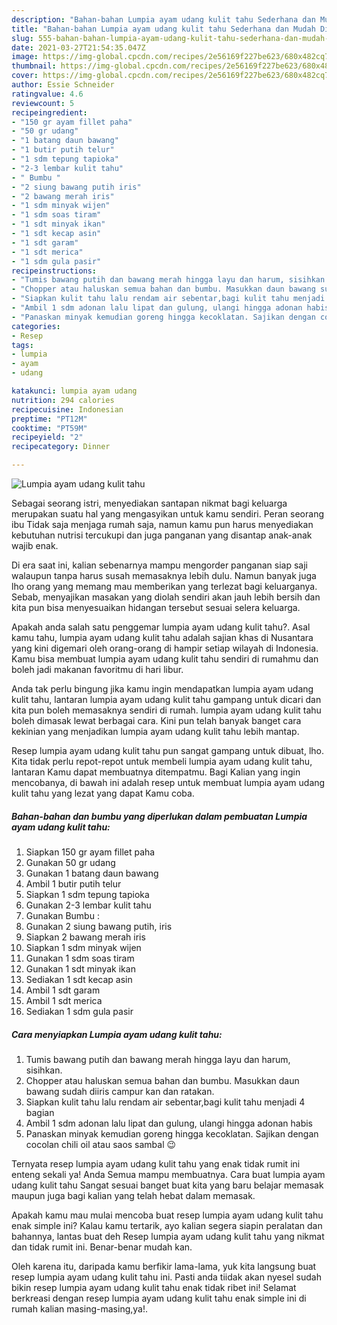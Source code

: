 ```yaml
---
description: "Bahan-bahan Lumpia ayam udang kulit tahu Sederhana dan Mudah Dibuat"
title: "Bahan-bahan Lumpia ayam udang kulit tahu Sederhana dan Mudah Dibuat"
slug: 555-bahan-bahan-lumpia-ayam-udang-kulit-tahu-sederhana-dan-mudah-dibuat
date: 2021-03-27T21:54:35.047Z
image: https://img-global.cpcdn.com/recipes/2e56169f227be623/680x482cq70/lumpia-ayam-udang-kulit-tahu-foto-resep-utama.jpg
thumbnail: https://img-global.cpcdn.com/recipes/2e56169f227be623/680x482cq70/lumpia-ayam-udang-kulit-tahu-foto-resep-utama.jpg
cover: https://img-global.cpcdn.com/recipes/2e56169f227be623/680x482cq70/lumpia-ayam-udang-kulit-tahu-foto-resep-utama.jpg
author: Essie Schneider
ratingvalue: 4.6
reviewcount: 5
recipeingredient:
- "150 gr ayam fillet paha"
- "50 gr udang"
- "1 batang daun bawang"
- "1 butir putih telur"
- "1 sdm tepung tapioka"
- "2-3 lembar kulit tahu"
- " Bumbu "
- "2 siung bawang putih iris"
- "2 bawang merah iris"
- "1 sdm minyak wijen"
- "1 sdm soas tiram"
- "1 sdt minyak ikan"
- "1 sdt kecap asin"
- "1 sdt garam"
- "1 sdt merica"
- "1 sdm gula pasir"
recipeinstructions:
- "Tumis bawang putih dan bawang merah hingga layu dan harum, sisihkan."
- "Chopper atau haluskan semua bahan dan bumbu. Masukkan daun bawang sudah diiris campur kan dan ratakan."
- "Siapkan kulit tahu lalu rendam air sebentar,bagi kulit tahu menjadi 4 bagian"
- "Ambil 1 sdm adonan lalu lipat dan gulung, ulangi hingga adonan habis"
- "Panaskan minyak kemudian goreng hingga kecoklatan. Sajikan dengan cocolan chili oil atau saos sambal 😉"
categories:
- Resep
tags:
- lumpia
- ayam
- udang

katakunci: lumpia ayam udang 
nutrition: 294 calories
recipecuisine: Indonesian
preptime: "PT12M"
cooktime: "PT59M"
recipeyield: "2"
recipecategory: Dinner

---
```



![Lumpia ayam udang kulit tahu](https://img-global.cpcdn.com/recipes/2e56169f227be623/680x482cq70/lumpia-ayam-udang-kulit-tahu-foto-resep-utama.jpg)

Sebagai seorang istri, menyediakan santapan nikmat bagi keluarga merupakan suatu hal yang mengasyikan untuk kamu sendiri. Peran seorang ibu Tidak saja menjaga rumah saja, namun kamu pun harus menyediakan kebutuhan nutrisi tercukupi dan juga panganan yang disantap anak-anak wajib enak.

Di era  saat ini, kalian sebenarnya mampu mengorder panganan siap saji walaupun tanpa harus susah memasaknya lebih dulu. Namun banyak juga lho orang yang memang mau memberikan yang terlezat bagi keluarganya. Sebab, menyajikan masakan yang diolah sendiri akan jauh lebih bersih dan kita pun bisa menyesuaikan hidangan tersebut sesuai selera keluarga. 



Apakah anda salah satu penggemar lumpia ayam udang kulit tahu?. Asal kamu tahu, lumpia ayam udang kulit tahu adalah sajian khas di Nusantara yang kini digemari oleh orang-orang di hampir setiap wilayah di Indonesia. Kamu bisa membuat lumpia ayam udang kulit tahu sendiri di rumahmu dan boleh jadi makanan favoritmu di hari libur.

Anda tak perlu bingung jika kamu ingin mendapatkan lumpia ayam udang kulit tahu, lantaran lumpia ayam udang kulit tahu gampang untuk dicari dan kita pun boleh memasaknya sendiri di rumah. lumpia ayam udang kulit tahu boleh dimasak lewat berbagai cara. Kini pun telah banyak banget cara kekinian yang menjadikan lumpia ayam udang kulit tahu lebih mantap.

Resep lumpia ayam udang kulit tahu pun sangat gampang untuk dibuat, lho. Kita tidak perlu repot-repot untuk membeli lumpia ayam udang kulit tahu, lantaran Kamu dapat membuatnya ditempatmu. Bagi Kalian yang ingin mencobanya, di bawah ini adalah resep untuk membuat lumpia ayam udang kulit tahu yang lezat yang dapat Kamu coba.

<!--inarticleads1-->

##### Bahan-bahan dan bumbu yang diperlukan dalam pembuatan Lumpia ayam udang kulit tahu:

1. Siapkan 150 gr ayam fillet paha
1. Gunakan 50 gr udang
1. Gunakan 1 batang daun bawang
1. Ambil 1 butir putih telur
1. Siapkan 1 sdm tepung tapioka
1. Gunakan 2-3 lembar kulit tahu
1. Gunakan  Bumbu :
1. Gunakan 2 siung bawang putih, iris
1. Siapkan 2 bawang merah iris
1. Siapkan 1 sdm minyak wijen
1. Gunakan 1 sdm soas tiram
1. Gunakan 1 sdt minyak ikan
1. Sediakan 1 sdt kecap asin
1. Ambil 1 sdt garam
1. Ambil 1 sdt merica
1. Sediakan 1 sdm gula pasir




<!--inarticleads2-->

##### Cara menyiapkan Lumpia ayam udang kulit tahu:

1. Tumis bawang putih dan bawang merah hingga layu dan harum, sisihkan.
1. Chopper atau haluskan semua bahan dan bumbu. Masukkan daun bawang sudah diiris campur kan dan ratakan.
1. Siapkan kulit tahu lalu rendam air sebentar,bagi kulit tahu menjadi 4 bagian
1. Ambil 1 sdm adonan lalu lipat dan gulung, ulangi hingga adonan habis
1. Panaskan minyak kemudian goreng hingga kecoklatan. Sajikan dengan cocolan chili oil atau saos sambal 😉




Ternyata resep lumpia ayam udang kulit tahu yang enak tidak rumit ini enteng sekali ya! Anda Semua mampu membuatnya. Cara buat lumpia ayam udang kulit tahu Sangat sesuai banget buat kita yang baru belajar memasak maupun juga bagi kalian yang telah hebat dalam memasak.

Apakah kamu mau mulai mencoba buat resep lumpia ayam udang kulit tahu enak simple ini? Kalau kamu tertarik, ayo kalian segera siapin peralatan dan bahannya, lantas buat deh Resep lumpia ayam udang kulit tahu yang nikmat dan tidak rumit ini. Benar-benar mudah kan. 

Oleh karena itu, daripada kamu berfikir lama-lama, yuk kita langsung buat resep lumpia ayam udang kulit tahu ini. Pasti anda tiidak akan nyesel sudah bikin resep lumpia ayam udang kulit tahu enak tidak ribet ini! Selamat berkreasi dengan resep lumpia ayam udang kulit tahu enak simple ini di rumah kalian masing-masing,ya!.

